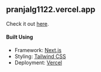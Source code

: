 ## pranjalg1122.vercel.app

Check it out [here](https://pranjalg1122.vercel.app/).

#### Built Using

-   Framework: [Next.js](https://nextjs.org/)
-   Styling: [Tailwind CSS](https://tailwindcss.com/)
-   Deployment: [Vercel](https://vercel.app)
